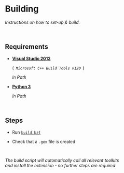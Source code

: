 
# Building

*Instructions on how to set-up & build.*

<br>

## Requirements

- **[Visual Studio 2013]**
    
    ( *`Microsoft C++ Build Tools v120`* )
    
    *In Path*

- **[Python 3]**

    *In Path*
    
<br>

## Steps

- Run [`build.bat`][Build]

- Check that a `.gex` file is created

<br>

*The build script will automatically call all relevant toolkits* <br>
*and install the extension - no further steps are required*


<!----------------------------------------------------------------------------->

[Visual Studio 2013]: https://docs.microsoft.com/en-us/visualstudio/releasenotes/vs2013-community-vs
[Python 3]: https://www.python.org/downloads/

[Build]: Source/build.bat
